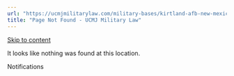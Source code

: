 ```yaml
---
url: "https://ucmjmilitarylaw.com/military-bases/kirtland-afb-new-mexico-military-defense-lawyer-ucmj-legal-guide/%7Blocation14"
title: "Page Not Found - UCMJ Military Law"
---
```


[Skip to content](https://ucmjmilitarylaw.com/military-bases/kirtland-afb-new-mexico-military-defense-lawyer-ucmj-legal-guide/%7Blocation14#content)

It looks like nothing was found at this location.

Notifications